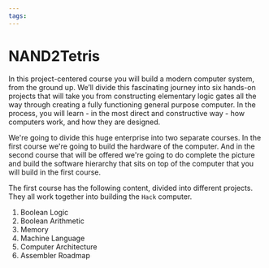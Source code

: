 ```yaml
---
tags:
---
```


# NAND2Tetris


In this project-centered course you will build a modern computer system, from the ground up. We’ll divide this fascinating journey into six hands-on projects that will take you from constructing elementary logic gates all the way through creating a fully functioning general purpose computer. In the process, you will learn - in the most direct and constructive way - how computers work, and how they are designed.

We're going to divide this huge enterprise into two separate courses. In the first course we're going to build the hardware of the computer. And in the second course that will be offered we're going to do complete the picture and build the software hierarchy that sits on top of the computer that you will build in the first course.

The first course has the following content, divided into different projects. They all work together into building the `Hack` computer.
1. Boolean Logic
2. Boolean Arithmetic
3. Memory
4. Machine Language
5. Computer Architecture
6. Assembler Roadmap
